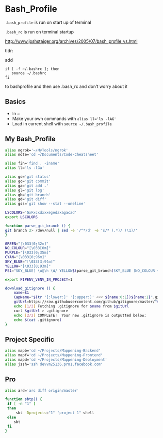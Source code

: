 # Bash_Profile

`.bash_profile` is run on start up of terminal

`.bash_rc` is run on terminal startup

http://www.joshstaiger.org/archives/2005/07/bash_profile_vs.html

tldr: 

add 

```
if [ -f ~/.bashrc ]; then
   source ~/.bashrc
fi
```

to bashprofile and then use .bash_rc and don't worry about it

## Basics

- In ~
- Make your own commands with `alias ll='ls -lAG'`
- Load in current shell with `source ~/.bash_profile`



## My Bash_Profile

```bash
alias ngrok='~/MyTools/ngrok'
alias note='cd ~/Documents/Code-Cheatsheet'

alias fin='find . -iname'
alias ll='ls -lGa'

alias gs='git status'
alias gc='git commit'
alias ga='git add .'
alias gl='git log'
alias gb='git branch'
alias gd='git diff'
alias gss='git show --stat --oneline'

LSCOLORS='GxFxcxdxxxegedaxagacad'
export LSCOLORS

function parse_git_branch () {
git branch 2> /dev/null | sed -e '/^*/d' -e 's/* (.*)/ (\1)/'
}

GREEN="[\033[0;32m]"
NO_COLOUR="[\033[0m]"
PURPLE="[\033[0;35m]"
CYAN="[\033[0;96m]"
SKY_BLUE="[\033[3;94m]"
YELLOW="[\033[0;93m]"
PS1="SKY_BLUE[ \u@\h \W/ YELLOW$(parse_git_branch)SKY_BLUE ]NO_COLOUR ~ "

export PIPENV_VENV_IN_PROJECT=1 

download_gitignore () {
    name=$1
    CapName="$(tr '[:lower:]' '[:upper:]' <<< ${name:0:1})${name:1}".gitignore
    gitUrl=https://raw.githubusercontent.com/github/gitignore/master/"$CapName"
    echo [1/2] Fetching .gitignore for $name from $gitUrl
    curl $gitUrl > .gitignore
    echo [2/2] COMPLETE!  Your new .gitignore is outputted below:
    echo $(cat .gitignore)
}

```

## Project Specific

```bash
alias mapb='cd ~/Projects/Mappening-Backend'
alias mapf='cd ~/Projects/Mappening-Frontend'
alias mapd='cd ~/Projects/Mappening-Deployment'
alias jssh='ssh devvm25136.prn1.facebook.com'
```

## Pro

```bash
alias ard='arc diff origin/master'

function sbtp() {
 if [ -n "1" ]
 then
     sbt -Dprojects="1" "project 1" shell
 else
    sbt
 fi
}

```



